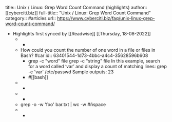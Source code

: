 title:: Unix / Linux: Grep Word Count Command (highlights)
author:: [[cyberciti.biz]]
full-title:: "Unix / Linux: Grep Word Count Command"
category:: #articles
url:: https://www.cyberciti.biz/faq/unix-linux-grep-word-count-command/

- Highlights first synced by [[Readwise]] [[Thursday, 18-08-2022]]
	- -
	- How could you count the number of one word in a file or files in Bash? #car
	  id:: 63401544-1d73-4bbc-a4c4-35628596b608
		- grep -c "word" file
		  grep -c "string" file
		  In this example, search for a word called ‘var’ and display a count of matching lines:
		  grep -c 'var' /etc/passwd
		  Sample outputs:
		  23
		- #[[bash]]
	- -
	- -
	- grep -o -w 'foo' bar.txt | wc -w #ñspace
	- -